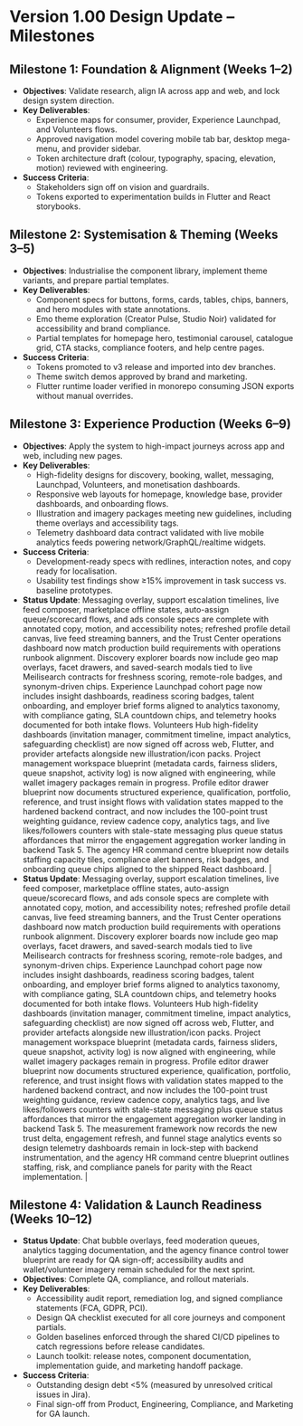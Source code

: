 # Version 1.00 Design Update – Milestones

## Milestone 1: Foundation & Alignment (Weeks 1–2)
- **Objectives**: Validate research, align IA across app and web, and lock design system direction.
- **Key Deliverables**:
  - Experience maps for consumer, provider, Experience Launchpad, and Volunteers flows.
  - Approved navigation model covering mobile tab bar, desktop mega-menu, and provider sidebar.
  - Token architecture draft (colour, typography, spacing, elevation, motion) reviewed with engineering.
- **Success Criteria**:
  - Stakeholders sign off on vision and guardrails.
  - Tokens exported to experimentation builds in Flutter and React storybooks.

## Milestone 2: Systemisation & Theming (Weeks 3–5)
- **Objectives**: Industrialise the component library, implement theme variants, and prepare partial templates.
- **Key Deliverables**:
  - Component specs for buttons, forms, cards, tables, chips, banners, and hero modules with state annotations.
  - Emo theme exploration (Creator Pulse, Studio Noir) validated for accessibility and brand compliance.
  - Partial templates for homepage hero, testimonial carousel, catalogue grid, CTA stacks, compliance footers, and help centre pages.
- **Success Criteria**:
  - Tokens promoted to v3 release and imported into dev branches.
  - Theme switch demos approved by brand and marketing.
  - Flutter runtime loader verified in monorepo consuming JSON exports without manual overrides.

## Milestone 3: Experience Production (Weeks 6–9)
- **Objectives**: Apply the system to high-impact journeys across app and web, including new pages.
- **Key Deliverables**:
  - High-fidelity designs for discovery, booking, wallet, messaging, Launchpad, Volunteers, and monetisation dashboards.
  - Responsive web layouts for homepage, knowledge base, provider dashboards, and onboarding flows.
  - Illustration and imagery packages meeting new guidelines, including theme overlays and accessibility tags.
  - Telemetry dashboard data contract validated with live mobile analytics feeds powering network/GraphQL/realtime widgets.
- **Success Criteria**:
  - Development-ready specs with redlines, interaction notes, and copy ready for localisation.
  - Usability test findings show ≥15% improvement in task success vs. baseline prototypes.
- **Status Update**: Messaging overlay, support escalation timelines, live feed composer, marketplace offline states, auto-assign queue/scorecard flows, and ads console specs are complete with annotated copy, motion, and accessibility notes; refreshed profile detail canvas, live feed streaming banners, and the Trust Center operations dashboard now match production build requirements with operations runbook alignment. Discovery explorer boards now include geo map overlays, facet drawers, and saved-search modals tied to live Meilisearch contracts for freshness scoring, remote-role badges, and synonym-driven chips. Experience Launchpad cohort page now includes insight dashboards, readiness scoring badges, talent onboarding, and employer brief forms aligned to analytics taxonomy, with compliance gating, SLA countdown chips, and telemetry hooks documented for both intake flows. Volunteers Hub high-fidelity dashboards (invitation manager, commitment timeline, impact analytics, safeguarding checklist) are now signed off across web, Flutter, and provider artefacts alongside new illustration/icon packs. Project management workspace blueprint (metadata cards, fairness sliders, queue snapshot, activity log) is now aligned with engineering, while wallet imagery packages remain in progress. Profile editor drawer blueprint now documents structured experience, qualification, portfolio, reference, and trust insight flows with validation states mapped to the hardened backend contract, and now includes the 100-point trust weighting guidance, review cadence copy, analytics tags, and live likes/followers counters with stale-state messaging plus queue status affordances that mirror the engagement aggregation worker landing in backend Task 5. The agency HR command centre blueprint now details staffing capacity tiles, compliance alert banners, risk badges, and onboarding queue chips aligned to the shipped React dashboard. |
- **Status Update**: Messaging overlay, support escalation timelines, live feed composer, marketplace offline states, auto-assign queue/scorecard flows, and ads console specs are complete with annotated copy, motion, and accessibility notes; refreshed profile detail canvas, live feed streaming banners, and the Trust Center operations dashboard now match production build requirements with operations runbook alignment. Discovery explorer boards now include geo map overlays, facet drawers, and saved-search modals tied to live Meilisearch contracts for freshness scoring, remote-role badges, and synonym-driven chips. Experience Launchpad cohort page now includes insight dashboards, readiness scoring badges, talent onboarding, and employer brief forms aligned to analytics taxonomy, with compliance gating, SLA countdown chips, and telemetry hooks documented for both intake flows. Volunteers Hub high-fidelity dashboards (invitation manager, commitment timeline, impact analytics, safeguarding checklist) are now signed off across web, Flutter, and provider artefacts alongside new illustration/icon packs. Project management workspace blueprint (metadata cards, fairness sliders, queue snapshot, activity log) is now aligned with engineering, while wallet imagery packages remain in progress. Profile editor drawer blueprint now documents structured experience, qualification, portfolio, reference, and trust insight flows with validation states mapped to the hardened backend contract, and now includes the 100-point trust weighting guidance, review cadence copy, analytics tags, and live likes/followers counters with stale-state messaging plus queue status affordances that mirror the engagement aggregation worker landing in backend Task 5. The measurement framework now records the new trust delta, engagement refresh, and funnel stage analytics events so design telemetry dashboards remain in lock-step with backend instrumentation, and the agency HR command centre blueprint outlines staffing, risk, and compliance panels for parity with the React implementation. |

## Milestone 4: Validation & Launch Readiness (Weeks 10–12)
- **Status Update**: Chat bubble overlays, feed moderation queues, analytics tagging documentation, and the agency finance control tower blueprint are ready for QA sign-off; accessibility audits and wallet/volunteer imagery remain scheduled for the next sprint.
- **Objectives**: Complete QA, compliance, and rollout materials.
- **Key Deliverables**:
  - Accessibility audit report, remediation log, and signed compliance statements (FCA, GDPR, PCI).
  - Design QA checklist executed for all core journeys and component partials.
  - Golden baselines enforced through the shared CI/CD pipelines to catch regressions before release candidates.
  - Launch toolkit: release notes, component documentation, implementation guide, and marketing handoff package.
- **Success Criteria**:
  - Outstanding design debt <5% (measured by unresolved critical issues in Jira).
  - Final sign-off from Product, Engineering, Compliance, and Marketing for GA launch.
